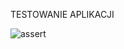 TESTOWANIE APLIKACJI

![assert](https://user-images.githubusercontent.com/5703379/160275706-73dcaaee-33ba-4980-8ef3-1fb86f37c5c1.png)
